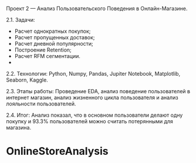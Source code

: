 Проект 2 — Анализ Пользовательского Поведения в Онлайн-Магазине.

2.1. Задачи:
- Расчет однократных покупок;
- Расчет пропущенных доставок;
- Расчет дневной популярности;
- Построение Retention;
- Расчет RFM сегментации.
- 
2.2. Технологии: Python, Numpy, Pandas, Jupiter Notebook, Matplotlib, Seaborn, Kaggle.
  
2.3. Этапы работы: Проведение EDA, анализ поведение пользователей в интернет магазин, анализ жизненного цикла пользователя и анализ лояльности пользователей.

2.4. Итог: Анализ показал, что в основном пользователи делают одну покупку и 93.3% пользователей можно считать потерянными для магазина.
# OnlineStoreAnalysis
